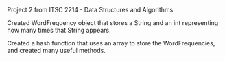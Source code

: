 Project 2 from ITSC 2214 - Data Structures and Algorithms

Created WordFrequency object that stores a String and an int representing how many times that String appears.

Created a hash function that uses an array to store the WordFrequencies, and created many useful methods.
